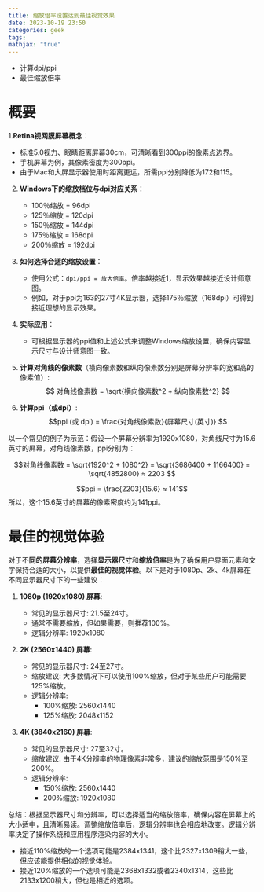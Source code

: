 ```yaml
---
title: 缩放倍率设置达到最佳视觉效果
date: 2023-10-19 23:50
categories: geek
tags: 
mathjax: "true"
---
```


- 计算dpi/ppi
- 最佳缩放倍率

<!-- more -->
# 概要

1.**Retina视网膜屏幕概念**：
   - 标准5.0视力、眼睛距离屏幕30cm，可清晰看到300ppi的像素点边界。
   - 手机屏幕为例，其像素密度为300ppi。
   - 由于Mac和大屏显示器使用时距离更远，所需ppi分别降低为172和115。

2. **Windows下的缩放档位与dpi对应关系**：
   - 100％缩放 = 96dpi
   - 125％缩放 = 120dpi
   - 150％缩放 = 144dpi
   - 175％缩放 = 168dpi
   - 200％缩放 = 192dpi

3. **如何选择合适的缩放设置**：
   - 使用公式：`dpi/ppi = 放大倍率`。倍率越接近1，显示效果越接近设计师意图。
   - 例如，对于ppi为163的27寸4K显示器，选择175％缩放（168dpi）可得到接近理想的显示效果。

4. **实际应用**：
   - 可根据显示器的ppi值和上述公式来调整Windows缩放设置，确保内容显示尺寸与设计师意图一致。


5. **计算对角线的像素数**（横向像素数和纵向像素数分别是屏幕分辨率的宽和高的像素值）:
$$ 对角线像素数 = \sqrt{横向像素数^2 + 纵向像素数^2} $$


6. **计算ppi（或dpi）**:
$$ppi (或 dpi) = \frac{对角线像素数}{屏幕尺寸(英寸)} $$


以一个常见的例子为示范：假设一个屏幕分辨率为1920x1080，对角线尺寸为15.6英寸的屏幕，对角线像素数，ppi分别为：

$$对角线像素数 = \sqrt{1920^2 + 1080^2} = \sqrt{3686400 + 1166400} = \sqrt{4852800} ≈ 2203 $$


$$ppi = \frac{2203}{15.6} ≈ 141$$
所以，这个15.6英寸的屏幕的像素密度约为141ppi。

# 最佳的视觉体验

对于不**同的屏幕分辨率**，选择**显示器尺寸**和**缩放倍率**是为了确保用户界面元素和文字保持合适的大小，以提供**最佳的视觉体验**。以下是对于1080p、2k、4k屏幕在不同显示器尺寸下的一些建议：

1. **1080p (1920x1080) 屏幕**:
   - 常见的显示器尺寸: 21.5至24寸。
   - 通常不需要缩放，但如果需要，则推荐100%。
   - 逻辑分辨率: 1920x1080

2. **2K (2560x1440) 屏幕**:
   - 常见的显示器尺寸: 24至27寸。
   - 缩放建议: 大多数情况下可以使用100%缩放，但对于某些用户可能需要125%缩放。
   - 逻辑分辨率: 
     - 100%缩放: 2560x1440
     - 125%缩放: 2048x1152

3. **4K (3840x2160) 屏幕**:
   - 常见的显示器尺寸: 27至32寸。
   - 缩放建议: 由于4K分辨率的物理像素非常多，建议的缩放范围是150%至200%。
   - 逻辑分辨率:
     - 150%缩放: 2560x1440
     - 200%缩放: 1920x1080

总结：根据显示器尺寸和分辨率，可以选择适当的缩放倍率，确保内容在屏幕上的大小适中，且清晰易读。调整缩放倍率后，逻辑分辨率也会相应地改变。逻辑分辨率决定了操作系统和应用程序渲染内容的大小。


- 接近110%缩放的一个选项可能是2384x1341，这个比2327x1309稍大一些，但应该能提供相似的视觉体验。
- 接近120%缩放的一个选项可能是2368x1332或者2340x1314，这些比2133x1200稍大，但也是相近的选项。
